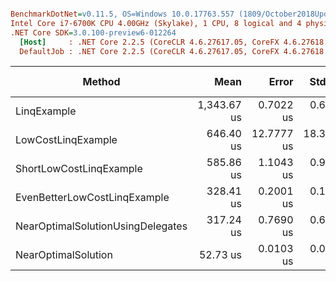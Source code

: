 ``` ini

BenchmarkDotNet=v0.11.5, OS=Windows 10.0.17763.557 (1809/October2018Update/Redstone5)
Intel Core i7-6700K CPU 4.00GHz (Skylake), 1 CPU, 8 logical and 4 physical cores
.NET Core SDK=3.0.100-preview6-012264
  [Host]     : .NET Core 2.2.5 (CoreCLR 4.6.27617.05, CoreFX 4.6.27618.01), 64bit RyuJIT
  DefaultJob : .NET Core 2.2.5 (CoreCLR 4.6.27617.05, CoreFX 4.6.27618.01), 64bit RyuJIT


```
|                            Method |        Mean |      Error |     StdDev | Ratio | RatioSD |    Gen 0 | Gen 1 | Gen 2 | Allocated |
|---------------------------------- |------------:|-----------:|-----------:|------:|--------:|---------:|------:|------:|----------:|
|                       LinqExample | 1,343.67 us |  0.7022 us |  0.6225 us | 25.48 |    0.01 | 457.0313 |     - |     - | 1920000 B |
|                LowCostLinqExample |   646.40 us | 12.7777 us | 18.3254 us | 12.22 |    0.32 |        - |     - |     - |         - |
|           ShortLowCostLinqExample |   585.86 us |  1.1043 us |  0.9789 us | 11.11 |    0.02 |        - |     - |     - |         - |
|      EvenBetterLowCostLinqExample |   328.41 us |  0.2001 us |  0.1774 us |  6.23 |    0.00 |        - |     - |     - |         - |
| NearOptimalSolutionUsingDelegates |   317.24 us |  0.7690 us |  0.6817 us |  6.02 |    0.01 |        - |     - |     - |         - |
|               NearOptimalSolution |    52.73 us |  0.0103 us |  0.0092 us |  1.00 |    0.00 |        - |     - |     - |         - |
